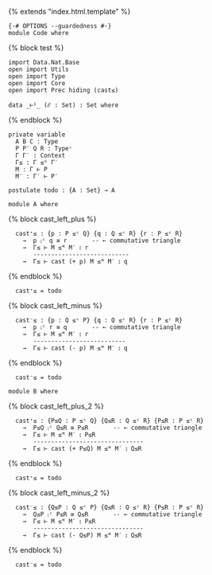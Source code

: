 {% extends "index.html.template" %}

```
{-# OPTIONS --guardedness #-}
module Code where
```

{% block test %}
```
import Data.Nat.Base
open import Utils
open import Type
open import Core
open import Prec hiding (cast≤)

data _⊢¹_ (ℰ : Set) : Set where
```
{% endblock %}

```
private variable
  A B C : Type
  P P′ Q R : Typeᶜ
  Γ Γ′ : Context
  Γ≤ : Γ ≤ᴳ Γ′
  M : Γ ⊢ P
  M′ : Γ′ ⊢ P′

postulate todo : {A : Set} → A
```

```
module A where
```

{% block cast_left_plus %}
```
  cast⁺≤ : {p : P ≤ᶜ Q} {q : Q ≤ᶜ R} {r : P ≤ᶜ R}
    →  p ⨟ᶜ q ≡ r       -- ← commutative triangle
    →  Γ≤ ⊢ M ≤ᴹ M′ ⦂ r
       ---------------------------
    →  Γ≤ ⊢ cast (+ p) M ≤ᴹ M′ ⦂ q
```
{% endblock %}

```
  cast⁺≤ = todo
```

{% block cast_left_minus %}
```
  cast⁻≤ : {p : Q ≤ᶜ P} {q : Q ≤ᶜ R} {r : P ≤ᶜ R}
    →  p ⨟ᶜ r ≡ q       -- ← commutative triangle
    →  Γ≤ ⊢ M ≤ᴹ M′ ⦂ r
       --------------------------
    →  Γ≤ ⊢ cast (- p) M ≤ᴹ M′ ⦂ q
```
{% endblock %}

```
  cast⁻≤ = todo
```

```
module B where
```

{% block cast_left_plus_2 %}
```
  cast⁺≤ : {P≤Q : P ≤ᶜ Q} {Q≤R : Q ≤ᶜ R} {P≤R : P ≤ᶜ R}
    →  P≤Q ⨟ᶜ Q≤R ≡ P≤R       -- ← commutative triangle
    →  Γ≤ ⊢ M ≤ᴹ M′ ⦂ P≤R
       -------------------------------
    →  Γ≤ ⊢ cast (+ P≤Q) M ≤ᴹ M′ ⦂ Q≤R
```
{% endblock %}

```
  cast⁺≤ = todo
```

{% block cast_left_minus_2 %}
```
  cast⁻≤ : {Q≤P : Q ≤ᶜ P} {Q≤R : Q ≤ᶜ R} {P≤R : P ≤ᶜ R}
    →  Q≤P ⨟ᶜ P≤R ≡ Q≤R       -- ← commutative triangle
    →  Γ≤ ⊢ M ≤ᴹ M′ ⦂ P≤R
       -------------------------------
    →  Γ≤ ⊢ cast (- Q≤P) M ≤ᴹ M′ ⦂ Q≤R
```
{% endblock %}

```
  cast⁻≤ = todo
```
